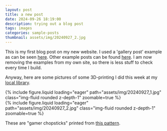 ```yaml
---
layout: post
title: a new post
date: 2024-09-26 18:19:00
description: trying out a blog post
tags: images
categories: sample-posts
thumbnail: assets/img/20240927_2.jpg
---
```


This is my first blog post on my new website. I used a 'gallery post' example as can be seen [here](https://alshedivat.github.io/al-folio/blog/2015/images/). Other example posts can be found [here](https://alshedivat.github.io/al-folio/blog/). I am now removing the examples from my own site, so there is less stuff to check every time I build.

Anyway, here are some pictures of some 3D-printing I did this week at my [local library](https://www.halmstad.se/upplevaochgora/kultur/bibliotekenihalmstad/bibliotekenstjanster/datorerutskrifterochwifi.12950.html#h-3Dskrivare).

<div class="row mt-3">
    <div class="col-sm mt-3 mt-md-0">
        {% include figure.liquid loading="eager" path="assets/img/20240927_1.jpg" class="img-fluid rounded z-depth-1" zoomable=true %}
    </div>
    <div class="col-sm mt-3 mt-md-0">
        {% include figure.liquid loading="eager" path="assets/img/20240927_2.jpg" class="img-fluid rounded z-depth-1" zoomable=true %}
    </div>
</div>

These are "gamer chopsticks" printed from [this pattern](https://www.thingiverse.com/thing:5809166).
